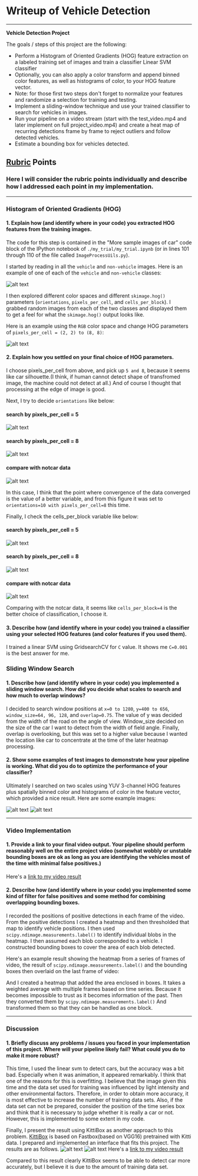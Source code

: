 # Writeup of Vehicle Detection
---

**Vehicle Detection Project**

The goals / steps of this project are the following:

* Perform a Histogram of Oriented Gradients (HOG) feature extraction on a labeled training set of images and train a classifier Linear SVM classifier
* Optionally, you can also apply a color transform and append binned color features, as well as histograms of color, to your HOG feature vector.
* Note: for those first two steps don't forget to normalize your features and randomize a selection for training and testing.
* Implement a sliding-window technique and use your trained classifier to search for vehicles in images.
* Run your pipeline on a video stream (start with the test_video.mp4 and later implement on full project_video.mp4) and create a heat map of recurring detections frame by frame to reject outliers and follow detected vehicles.
* Estimate a bounding box for vehicles detected.

[//]: # (Image References)
[image1]: ./output_images/car_not_car.png
[image2]: ./output_images/svc/output_test1.png
[image3]: ./output_images/svc/output_test6.png
[image4]: ./output_images/kb/output_test1.png
[image5]: ./output_images/kb/output_test6.png

[video1]: ./project_video.mp4

[gif1]: ./output_images/car_search_pix_per_cell.gif
[gif2]: ./output_images/car_ppc5_search_orient.gif
[gif3]: ./output_images/car_ppc8_search_orient.gif
[gif4]: ./output_images/notcar_sarch_pix_per_cell.gif
[gif5]: ./output_images/car_ppc5_search_cell_per_block.gif
[gif6]: ./output_images/car_ppc8_search_cell_per_block.gif
[gif7]: ./output_images/notcar_ppc8_search_cell_per_block.gif

## [Rubric](https://review.udacity.com/#!/rubrics/513/view) Points
### Here I will consider the rubric points individually and describe how I addressed each point in my implementation.  

---
### Histogram of Oriented Gradients (HOG)

#### 1. Explain how (and identify where in your code) you extracted HOG features from the training images.

The code for this step is contained in the "More sample images of car" code block of the IPython notebook of `./my_trial/my_trial.ipynb` (or in lines 101 through 110 of the file called `ImageProcessUils.py`).  

I started by reading in all the `vehicle` and `non-vehicle` images.  Here is an example of one of each of the `vehicle` and `non-vehicle` classes:

![alt text][image1]

I then explored different color spaces and different `skimage.hog()` parameters (`orientations`, `pixels_per_cell`, and `cells_per_block`).  I grabbed random images from each of the two classes and displayed them to get a feel for what the `skimage.hog()` output looks like.

Here is an example using the `RGB` color space and change HOG parameters of `pixels_per_cell = (2, 2) to (8, 8)`:

![alt text][gif1]


#### 2. Explain how you settled on your final choice of HOG parameters.
I choose pixels_per_cell from above, and pick up `5 and 8`, because it seems like car silhouette.(I think, if human cannot detect shape of transfromed image, the machine could not detect at all.) And of course I thought that processing at the edge of image is good.

Next, I try to decide `orientations` like below:
#### search by pixels_per_cell = 5
![alt text][gif2]
#### search by pixels_per_cell = 8
![alt text][gif3]
#### compare with notcar data
![alt text][gif4]

In this case, I think that the point where convergence of the data converged is the value of a better variable, and from this figure it was set to `orientations=10 with pixels_per_cell=8` this time.

Finally, I check the cells_per_block variable like below:
#### search by pixels_per_cell = 5
![alt text][gif5]
#### search by pixels_per_cell = 8
![alt text][gif6]
#### compare with notcar data
![alt text][gif7]

Comparing with the notcar data, it seems like `cells_per_block=4` is the better choice of classification, I choose it.

#### 3. Describe how (and identify where in your code) you trained a classifier using your selected HOG features (and color features if you used them).

I trained a linear SVM using GridsearchCV for `C` value. It shows me `C=0.001` is the best answer for me.

### Sliding Window Search

#### 1. Describe how (and identify where in your code) you implemented a sliding window search.  How did you decide what scales to search and how much to overlap windows?

I decided to search window positions at `x=0 to 1280`, `y=400 to 656`, `window_size=64, 96, 128`, and `overlap=0.75`. The value of y was decided from the width of the road on the angle of view. Window_size decided on the size of the car I want to detect from the width of field angle. Finally, overlap is overlooking, but this was set to a higher value because I wanted the location like car to concentrate at the time of the later heatmap processing.

#### 2. Show some examples of test images to demonstrate how your pipeline is working.  What did you do to optimize the performance of your classifier?

Ultimately I searched on two scales using YUV 3-channel HOG features plus spatially binned color and histograms of color in the feature vector, which provided a nice result.  Here are some example images:

![alt text][image2]
![alt text][image3]

---

### Video Implementation

#### 1. Provide a link to your final video output.  Your pipeline should perform reasonably well on the entire project video (somewhat wobbly or unstable bounding boxes are ok as long as you are identifying the vehicles most of the time with minimal false positives.)
Here's a [link to my video result](./output_images/svc/result_project_video.mp4)


#### 2. Describe how (and identify where in your code) you implemented some kind of filter for false positives and some method for combining overlapping bounding boxes.

I recorded the positions of positive detections in each frame of the video.  From the positive detections I created a heatmap and then thresholded that map to identify vehicle positions.  I then used `scipy.ndimage.measurements.label()` to identify individual blobs in the heatmap.  I then assumed each blob corresponded to a vehicle.  I constructed bounding boxes to cover the area of each blob detected.  

Here's an example result showing the heatmap from a series of frames of video, the result of `scipy.ndimage.measurements.label()` and the bounding boxes then overlaid on the last frame of video:

And I created a heatmap that added the area enclosed in boxes. It takes a weighted average with multiple frames based on time series. Because it becomes impossible to trust as it becomes information of the past. Then they converted them by `scipy.ndimage.measurements.label()` And transformed them so that they can be handled as one block.

---

### Discussion

#### 1. Briefly discuss any problems / issues you faced in your implementation of this project.  Where will your pipeline likely fail?  What could you do to make it more robust?

This time, I used the linear svm to detect cars, but the accuracy was a bit bad. Especially when it was animation, it appeared remarkably. I think that one of the reasons for this is overfitting. I believe that the image given this time and the data set used for training was influenced by light intensity and other environmental factors. Therefore, in order to obtain more accuracy, it is most effective to increase the number of training data sets. Also, if the data set can not be prepared, consider the position of the time series box and think that it is necessary to judge whether it is really a car or not. However, this is implemented to some extent in my code.  

Finally, I present the result using KittiBox as another approach to this problem. [KittiBox](https://github.com/MarvinTeichmann/KittiBox) is based on Fastbox(based on VGG16) pretrained with Kitti data. I prepared and implemented an interface that fits this project. The results are as follows.
![alt text][image4]
![alt text][image5]
Here's a [link to my video result](./output_images/kb/project_video.mp4)

Compared to this result clearly KittiBox seems to be able to detect car more accurately, but I believe it is due to the amount of training data set.

